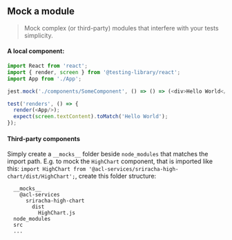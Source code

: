 ## Mock a module

> Mock complex (or third-party) modules that interfere with your tests simplicity.

#### A local component:

```javascript
import React from 'react';
import { render, screen } from '@testing-library/react';
import App from './App';

jest.mock('./components/SomeComponent', () => () => (<div>Hello World</div>));

test('renders', () => {
  render(<App/>);
  expect(screen.textContent).toMatch('Hello World');
});
```

#### Third-party components

Simply create a `__mocks__` folder beside `node_modules` that matches the import path.  E.g. to mock the `HighChart` component, that is imported like this: `import HighChart from '@acl-services/sriracha-high-chart/dist/HighChart';`, create this folder structure:

```
  __mocks__
    @acl-services
      sriracha-high-chart
        dist
          HighChart.js
  node_modules
  src
  ...
```
